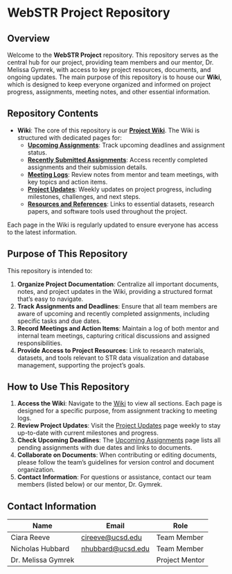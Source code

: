 # WebSTR Project Repository

## Overview

Welcome to the **WebSTR Project** repository. This repository serves as the central hub for our project, providing team members and our mentor, Dr. Melissa Gymrek, with access to key project resources, documents, and ongoing updates. The main purpose of this repository is to house our **Wiki**, which is designed to keep everyone organized and informed on project progress, assignments, meeting notes, and other essential information.

## Repository Contents

- **Wiki**: The core of this repository is our [**Project Wiki**](https://github.com/ciarareeve/BENG187/wiki). The Wiki is structured with dedicated pages for:
  - [**Upcoming Assignments**](https://github.com/ciarareeve/BENG187/wiki/Upcoming-Assignments): Track upcoming deadlines and assignment status.
  - [**Recently Submitted Assignments**](https://github.com/ciarareeve/BENG187/wiki/Recently-Submitted-Assignments): Access recently completed assignments and their submission details.
  - [**Meeting Logs**](https://github.com/ciarareeve/BENG187/wiki/Meeting-Logs): Review notes from mentor and team meetings, with key topics and action items.
  - [**Project Updates**](https://github.com/ciarareeve/BENG187/wiki/Project-Updates): Weekly updates on project progress, including milestones, challenges, and next steps.
  - [**Resources and References**](https://github.com/ciarareeve/BENG187/wiki/Resources-and-References): Links to essential datasets, research papers, and software tools used throughout the project.

Each page in the Wiki is regularly updated to ensure everyone has access to the latest information.

## Purpose of This Repository

This repository is intended to:
1. **Organize Project Documentation**: Centralize all important documents, notes, and project updates in the Wiki, providing a structured format that’s easy to navigate.
2. **Track Assignments and Deadlines**: Ensure that all team members are aware of upcoming and recently completed assignments, including specific tasks and due dates.
3. **Record Meetings and Action Items**: Maintain a log of both mentor and internal team meetings, capturing critical discussions and assigned responsibilities.
4. **Provide Access to Project Resources**: Link to research materials, datasets, and tools relevant to STR data visualization and database management, supporting the project’s goals.

## How to Use This Repository

1. **Access the Wiki**: Navigate to the [Wiki](https://github.com/ciarareeve/BENG187/wiki) to view all sections. Each page is designed for a specific purpose, from assignment tracking to meeting logs.
2. **Review Project Updates**: Visit the [Project Updates](https://github.com/ciarareeve/BENG187/wiki/Project-Updates) page weekly to stay up-to-date with current milestones and progress.
3. **Check Upcoming Deadlines**: The [Upcoming Assignments](https://github.com/ciarareeve/BENG187/wiki/Upcoming-Assignments) page lists all pending assignments with due dates and links to documents.
4. **Collaborate on Documents**: When contributing or editing documents, please follow the team’s guidelines for version control and document organization.
5. **Contact Information**: For questions or assistance, contact our team members (listed below) or our mentor, Dr. Gymrek.

## Contact Information

| Name              | Email                                 | Role            |
|-------------------|---------------------------------------|-----------------|
| Ciara Reeve       | [cireeve@ucsd.edu](mailto:cireeve@ucsd.edu) | Team Member     |
| Nicholas Hubbard  | [nhubbard@ucsd.edu](mailto:nhubbard@ucsd.edu) | Team Member     |
| Dr. Melissa Gymrek |  | Project Mentor  |
